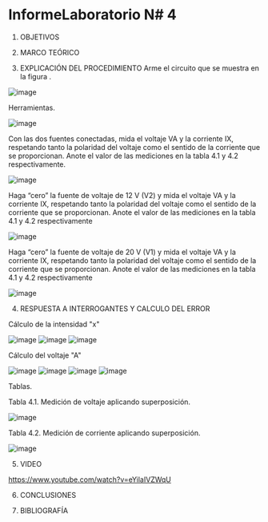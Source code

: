 # InformeLaboratorio N# 4


1. OBJETIVOS


2. MARCO TEÓRICO 


3. EXPLICACIÓN DEL PROCEDIMIENTO
Arme el circuito que se muestra en la figura .
 

 ![image](https://user-images.githubusercontent.com/93899720/147001978-f91bbc1d-48e4-4d9f-b185-d03ba667d845.png)
 
 Herramientas.
 
 ![image](https://user-images.githubusercontent.com/93899720/147002737-90d9e93d-b329-4e92-aa06-319bfc544f3d.png)


Con las dos fuentes conectadas, mida el voltaje VA y la corriente IX, respetando tanto la polaridad del voltaje como el sentido de la corriente que se proporcionan. Anote el valor de las mediciones en la tabla 4.1 y 4.2 respectivamente.

![image](https://user-images.githubusercontent.com/93899720/147011646-7774634d-94cf-4ec4-aeb0-c97f2bb32f68.png)

Haga “cero” la fuente de voltaje de 12 V (V2) y mida el voltaje VA y la corriente
IX, respetando tanto la polaridad del voltaje como el sentido de la corriente que se proporcionan. Anote el valor de las mediciones en la tabla 4.1 y 4.2 respectivamente

![image](https://user-images.githubusercontent.com/93899720/147011666-c5c09313-390e-44f3-9eaa-46c9d89ac52b.png)

Haga “cero” la fuente de voltaje de 20 V (V1) y mida el voltaje VA y la corriente
IX, respetando tanto la polaridad del voltaje como el sentido de la corriente que se proporcionan. Anote el valor de las mediciones en la tabla 4.1 y 4.2 respectivamente

![image](https://user-images.githubusercontent.com/93899720/147011681-eb84454f-e09b-4e8e-9310-6ac19e9488b5.png)



4. RESPUESTA A INTERROGANTES Y CALCULO DEL ERROR

Cálculo de la intensidad "x"


![image](https://user-images.githubusercontent.com/93899720/147168462-2fc7e2eb-1e13-428f-8ff2-d01d06fd1102.png)
![image](https://user-images.githubusercontent.com/93899720/147168499-74897db8-31cc-4459-992e-f53bc0c0dce0.png)
![image](https://user-images.githubusercontent.com/93899720/147168525-0698a0bf-8e9d-49aa-a4b6-e0a81f39ef23.png)


Cálculo del voltaje "A"


![image](https://user-images.githubusercontent.com/93899720/147168633-ef639ddf-773c-4558-aae7-1dd36b6fa477.png)
![image](https://user-images.githubusercontent.com/93899720/147168671-66c8e697-d059-4efb-8f13-fe0f9446ad76.png)
![image](https://user-images.githubusercontent.com/93899720/147168687-6405e75a-c785-4710-8c9a-276d6d0881c8.png)
![image](https://user-images.githubusercontent.com/93899720/147168704-7cf9bfbb-c94d-4ede-ba5a-5f53e9b7abc8.png)


Tablas.

Tabla 4.1. Medición de voltaje aplicando superposición.


![image](https://user-images.githubusercontent.com/93899720/147168180-f500978a-4e1d-4fd3-9f00-6f96c3594fba.png)


Tabla 4.2. Medición de corriente aplicando superposición.

![image](https://user-images.githubusercontent.com/93899720/147168204-cd407f51-ec54-46be-ac2f-f2d0a1d2bc27.png)

5. VIDEO

https://www.youtube.com/watch?v=eYilaIVZWqU

6. CONCLUSIONES



7. BIBLIOGRAFÍA
